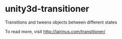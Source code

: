 # unity3d-transitioner
Transitions and tweens objects between different states

To read more, visit http://lairinus.com/transitioner/
